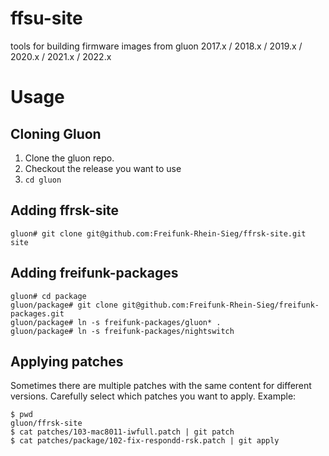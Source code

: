 # ffsu-site
tools for building firmware images from gluon 2017.x / 2018.x / 2019.x / 2020.x / 2021.x / 2022.x

# Usage

## Cloning Gluon

1. Clone the gluon repo.
2. Checkout the release you want to use
2. `cd gluon`

## Adding ffrsk-site

```
gluon# git clone git@github.com:Freifunk-Rhein-Sieg/ffrsk-site.git site
```

## Adding freifunk-packages

```
gluon# cd package
gluon/package# git clone git@github.com:Freifunk-Rhein-Sieg/freifunk-packages.git
gluon/package# ln -s freifunk-packages/gluon* .
gluon/package# ln -s freifunk-packages/nightswitch 
```

## Applying patches

Sometimes there are multiple patches with the same content for different versions.
Carefully select which patches you want to apply.
Example:

```
$ pwd
gluon/ffrsk-site
$ cat patches/103-mac8011-iwfull.patch | git patch
$ cat patches/package/102-fix-respondd-rsk.patch | git apply
```
